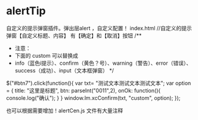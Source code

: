 # alertTip

自定义的提示弹窗插件。弹出层alert ，自定义配置！
index.html
//自定义的提示弹窗【自定义标题、内容】	有【确定】和【取消】按钮
/**
 * 注意：
 * 下面的 custom 可以替换成
 * info（蓝色i提示）、confirm（黄色？号）、warning（警告）、error（错误）、success（成功）、input（文本框弹窗）
 */
			 
$("#btn7").click(function(){
	var txt= "测试文本测试文本测试文本";
	var option = {
		title: "这里是标题",
		btn: parseInt("0011",2),
		onOk: function(){
			console.log("确认");
		}
	}
	window.lm.xcConfirm(txt, "custom", option);
});
    
也可以根据需要增加！alertCen.js 文件有大量注释
    
